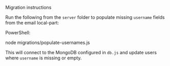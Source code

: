 Migration instructions

Run the following from the `server` folder to populate missing `username` fields from the email local-part:

PowerShell:

node migrations/populate-usernames.js

This will connect to the MongoDB configured in `db.js` and update users where `username` is missing or empty.
